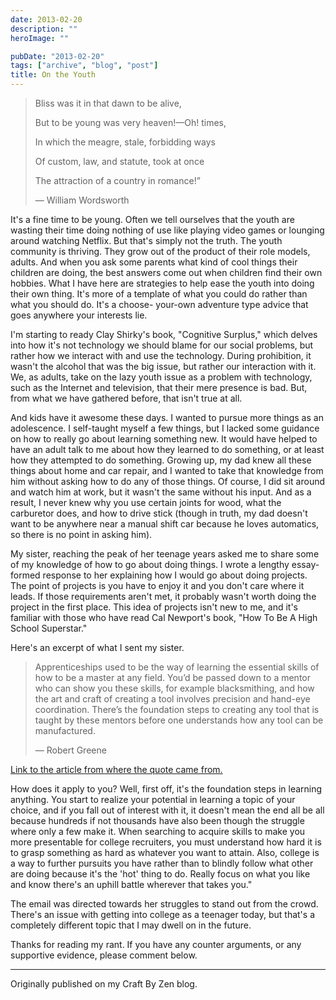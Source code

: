 ```yaml
---
date: 2013-02-20
description: ""
heroImage: ""

pubDate: "2013-02-20"
tags: ["archive", "blog", "post"]
title: On the Youth
---
```




> Bliss was it in that dawn to be alive,
>
> But to be young was very heaven!—Oh! times,
>
> In which the meagre, stale, forbidding ways
>
> Of custom, law, and statute, took at once
>
> The attraction of a country in romance!”
>
> — William Wordsworth

It's a fine time to be young. Often we tell ourselves that the youth are wasting
their time doing nothing of use like playing video games or lounging around
watching Netflix. But that's simply not the truth. The youth community is
thriving. They grow out of the product of their role models, adults. And when
you ask some parents what kind of cool things their children are doing, the best
answers come out when children find their own hobbies. What I have here are
strategies to help ease the youth into doing their own thing. It's more of a
template of what you could do rather than what you should do. It's a choose-
your-own adventure type advice that goes anywhere your interests lie.

I'm starting to ready Clay Shirky's book, "Cognitive Surplus," which delves into
how it's not technology we should blame for our social problems, but rather how
we interact with and use the technology. During prohibition, it wasn't the
alcohol that was the big issue, but rather our interaction with it. We, as
adults, take on the lazy youth issue as a problem with technology, such as the
Internet and television, that their mere presence is bad.  But, from what we
have gathered before, that isn't true at all.

And kids have it awesome these days. I wanted to pursue more things as an
adolescence. I self-taught myself a few things, but I lacked some guidance on
how to really go about learning something new. It would have helped to have an
adult talk to me about how they learned to do something, or at least how they
attempted to do something. Growing up, my dad knew all these things about home
and car repair, and I wanted to take that knowledge from him without asking how
to do any of those things. Of course, I did sit around and watch him at work,
but it wasn't the same without his input.  And as a result, I never knew why you
 use certain joints for wood, what the carburetor does, and how to drive stick
(though in truth, my dad doesn't want to be anywhere near a manual shift car
because he loves automatics, so there is no point in asking him).

My sister, reaching the peak of her teenage years asked me to share some of my
knowledge of how to go about doing things. I wrote a lengthy essay-formed
response to her explaining how I would go about doing projects. The point of
projects is you have to enjoy it and you don't care where it leads.  If those
requirements aren't met, it probably wasn't worth doing the project in the first
place. This idea of projects isn't new to me, and it's familiar with those who
have read Cal Newport's book, "How To Be A High School Superstar."

Here's an excerpt of what I sent my sister.  

> Apprenticeships used to be the way of learning the essential skills of how to
> be a master at any field. You’d be passed down to a mentor who can show you
> these skills, for example blacksmithing, and how the art and craft of creating
> a tool involves precision and hand-eye coordination. There’s the foundation
> steps to creating any tool that is taught by these mentors before one
> understands how any tool can be manufactured.
>
> — Robert Greene

[Link to the article from where the quote came from.](https://fourhourworkweek.com/2012/11/12/the-magic-of-apprenticeship-a-how-to-guide/)

How does it apply to you? Well, first off, it's the foundation steps in learning
anything. You start to realize your potential in learning a topic of your
choice, and if you fall out of interest with it, it doesn't mean the end all be
all because hundreds if not thousands have also been though the struggle where
only a few make it. When searching to acquire skills to make you more
presentable for college recruiters, you must understand how hard it is to grasp
something as hard as whatever you want to attain. Also, college is a way to
further pursuits you have rather than to blindly follow what other are doing
because it's the 'hot' thing to do. Really focus on what you like and know
there's an uphill battle wherever that takes you."

The email was directed towards her struggles to stand out from the crowd.
There's an issue with getting into college as a teenager today, but that's a
completely different topic that I may dwell on in the future.

Thanks for reading my rant. If you have any counter arguments, or any supportive
evidence, please comment below.

---

Originally published on my Craft By Zen blog.
